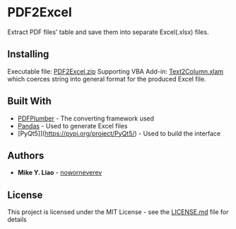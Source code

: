 # PDF2Excel

Extract PDF files' table and save them into separate Excel(.xlsx) files.

## Installing

Executable file: [PDF2Excel.zip](https://github.com/noworneverev/PDF2Excel/releases/download/1.0.0/PDF2Excel.exe)
Supporting VBA Add-in: [Text2Column.xlam](https://github.com/noworneverev/PDF2Excel/releases/download/1.0.0/Text2Column.xlam) which coerces string into general format for the produced Excel file.

## Built With

* [PDFPlumber](https://github.com/jsvine/pdfplumber) - The converting framework used
* [Pandas](https://github.com/pandas-dev/pandas) - Used to generate Excel files
* [PyQt5]](https://pypi.org/project/PyQt5/) - Used to build the interface

## Authors

* **Mike Y. Liao** - [noworneverev](https://github.com/noworneverev)

## License

This project is licensed under the MIT License - see the [LICENSE.md](LICENSE.md) file for details
